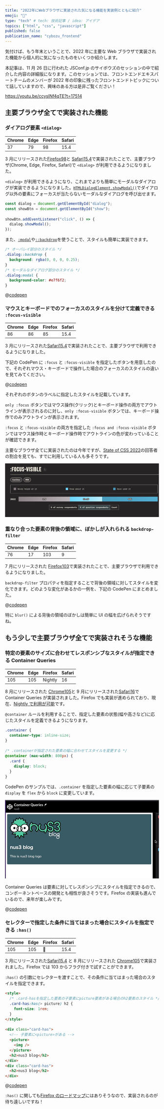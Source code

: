 ```yaml
---
title: "2022年にWebブラウザに実装された気になる機能を実装例とともに紹介"
emoji: "🌊"
type: "tech" # tech: 技術記事 / idea: アイデア
topics: ["html", "css", "javascript"]
published: false
publication_name: "cybozu_frontend"
---
```


気付けば、もう年末ということで、2022 年に主要な Web ブラウザで実装された機能から個人的に気になったものをいくつか紹介します。

本記事は、11 月 26 日に行われた JSConf.jp のサイボウズのセッションの中で紹介した内容の詳細版になります。このセッションでは、フロントエンドエキスパートチームのメンバーが 2022 年の印象に残ったフロントエンドトピックについて話していますので、興味のある方は是非ご覧ください！

https://youtu.be/ccysINf4qTE?t=17514

## 主要ブラウザ全てで実装された機能

### ダイアログ要素 `<dialog>`

| Chrome | Edge | Firefox | Safari |
| ------ | ---- | ------- | ------ |
| 37     | 79   | 98      | 15.4   |

3 月にリリースされた[Firefox98](https://developer.mozilla.org/en-US/docs/Mozilla/Firefox/Releases/98)と [Safari15.4](https://developer.apple.com/documentation/safari-release-notes/safari-15_4-release-notes)で実装されたことで、主要ブラウザ(Chrome, Edge, Firefox, Safari)で `<dialog>` が利用できるようになりました。

`<dialog>` が利用できるようになり、これまでよりも簡単にモーダルなダイアログが実装できるようになりました。[`HTMLDialogElement.showModal()`](https://developer.mozilla.org/en-US/docs/Web/API/HTMLDialogElement/showModal)でダイアログ以外の要素にフォーカスが当たらないモーダルなダイアログを呼び出せます。

```javascript
const dialog = document.getElementById("dialog");
const showBtn = document.getElementById("show");

showBtn.addEventListener("click", () => {
  dialog.showModal();
});
```

また、[`:modal`](https://developer.mozilla.org/en-US/docs/Web/CSS/:modal)や[`::backdrop`](https://developer.mozilla.org/en-US/docs/Web/CSS/::backdrop)を使うことで、スタイルも簡単に実装できます。

```css
/* オーバレイ部分のスタイル */
.dialog::backdrop {
  background: rgba(0, 0, 0, 0.25);
}
/* モーダルなダイアログ部分のスタイル */
.dialog:modal {
  background-color: #e7f6f2;
}
```

@[codepen](https://codepen.io/yota-hada/pen/vYroKre)

### マウスとキーボードでのフォーカスのスタイルを分けて定義できる `:focus-visible`

| Chrome | Edge | Firefox | Safari |
| ------ | ---- | ------- | ------ |
| 86     | 86   | 85      | 15.4   |

3 月にリリースされた[Safari15.4](https://developer.apple.com/documentation/safari-release-notes/safari-15_4-release-notes)で実装されたことで、主要ブラウザで利用できるようになりました。

下記の CodePen に `:focus` と `:focus-visible` を指定したボタンを用意したので、それぞれマウス・キーボードで操作した場合のフォーカスのスタイルの違いを見てみてください。

@[codepen](https://codepen.io/yota-hada/pen/BaVXzeG)

それぞれのボタンのラベルに指定したスタイルを記載しています。

`only :focus` ボタンではマウス操作(クリック)とキーボード操作の両方でアウトラインが表示されるのに対し、`only :focus-visible` ボタンでは、キーボード操作でのみアウトラインが表示されます。

`:focus` と `:focus-visible` の両方を指定した `:focus and :focus-visible` ボタンではマウス操作時とキーボード操作時でアウトラインの色が変わっていることが確認できます。

主要なブラウザ全てに実装されたのは今年ですが、[State of CSS 2022](https://2022.stateofcss.com/en-US/features/accessibility/)の回答者の割合を見ても、すでに利用している人も多そうです。

![State of CSS 2022で公開された:focus-visibleの利用率](/images/2022-pickup-new-features/focus-visible.png)

### 重なり合った要素の背後の領域に、ぼかしが入れられる `backdrop-filter`

| Chrome | Edge | Firefox | Safari |
| ------ | ---- | ------- | ------ |
| 76     | 17   | 103     | 9      |

7 月にリリースされた [Firefox103](https://developer.mozilla.org/en-US/docs/Mozilla/Firefox/Releases/103)で実装されたことで、主要ブラウザで利用できるようになりました。

`backdrop-filter` プロパティを指定することで背後の領域に対してスタイルを変化できます。どのような変化があるかの一例を、下記の CodePen にまとめました。

@[codepen](https://codepen.io/yota-hada/pen/jOKgrRj)

特に `blur()` による背後の領域のぼかしは簡単に UI の幅を広げられそうですね。

## もう少しで主要ブラウザ全てで実装されそうな機能

### 特定の要素のサイズに合わせてレスポンシブなスタイルが指定できる Container Queries

| Chrome | Edge | Firefox | Safari |
| ------ | ---- | ------- | ------ |
| 105    | 105  | Nightly | 16     |

8 月にリリースされた [Chrome105](https://developer.chrome.com/blog/new-in-chrome-105/)と 9 月にリリースされた[Safari16](https://developer.apple.com/documentation/safari-release-notes/safari-16-release-notes)で Container Queries が実装されました。Firefox でも実装が進められており、現在、[Nightly で利用が可能](https://twitter.com/FirefoxDevTools/status/1595076200199749633?ref_src=twsrc%5Etfw%7Ctwcamp%5Etweetembed&ref_url=notion%3A%2F%2Fwww.notion.so%2F2022-11-15-12-12-2d6f965cc74745b9b74a4adeacbb6d7b)です。

`@container` ルールを利用することで、指定した要素の状態(幅や高さなど)に応じたスタイルを定義できるようになります。

```css
.container {
  container-type: inline-size;
}

/* .containerが指定された要素の幅に合わせてスタイルを変更する */
@container (max-width: 800px) {
  .card {
    display: block;
  }
}
```

CodePen のサンプルでは、`.container` を指定した要素の幅に応じて子要素の `display` を `flex` から `block` に変更しています。

![親要素の幅に合わせて、レスポンシブなスタイルを定義できる](/images/2022-pickup-new-features/container-queries.gif)

Container Queries は要素に対してレスポンシブにスタイルを指定できるので、コンポーネントベースの開発とも相性が良さそうです。Firefox の実装も進んでいるので、来年が楽しみです。

@[codepen](https://codepen.io/yota-hada/pen/MWXNePg)

### セレクターで指定した条件に当てはまった場合にスタイルを指定できる `:has()`

| Chrome | Edge | Firefox | Safari |
| ------ | ---- | ------- | ------ |
| 105    | 105  | 🙅      | 15.4   |

3 月にリリースされた[Safari15.4](https://developer.apple.com/documentation/safari-release-notes/safari-15_4-release-notes) と 8 月にリリースされた [Chrome105](https://developer.chrome.com/blog/new-in-chrome-105/)で実装されました。Firefox では 103 からフラグ付きで試すことができます。

`:has()` の引数にセレクターを渡すことで、その条件に当てはまった場合のスタイルを指定できます。

```html
<style>
  /* .card-hasを指定した要素の子要素にpicture要素がある場合のh2要素のスタイル */
  .card-has:has(> picture) h2 {
    font-size: 1rem;
  }
</style>

<div class="card-has">
  <!-- 子要素に<picture>がある -->
  <picture>
    <img />
  </picture>
  <h2>nus3 blog</h2>
</div>
<div class="card-has">
  <h2>nus3 blog</h2>
</div>
```

@[codepen](https://codepen.io/yota-hada/pen/oNyKLQW)

`:has()` に関しても[Firefox のロードマップ](https://bugzilla.mozilla.org/show_bug.cgi?id=418039)にはありそうなので、実装されるのが待ち遠しいですね！
